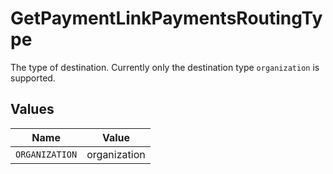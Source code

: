 # GetPaymentLinkPaymentsRoutingType

The type of destination. Currently only the destination type `organization` is supported.


## Values

| Name           | Value          |
| -------------- | -------------- |
| `ORGANIZATION` | organization   |